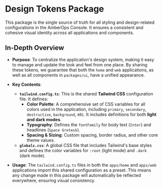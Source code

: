 # Design Tokens Package

This package is the single source of truth for all styling and design-related configurations in the AmberOps Console. It ensures a consistent and cohesive visual identity across all applications and components.

## In-Depth Overview

*   **Purpose**: To centralize the application's design system, making it easy to manage and update the look and feel from one place. By sharing these tokens, we guarantee that both the `home` and `web` applications, as well as all components in `packages/ui`, have a unified appearance.

*   **Key Contents**:
    *   **`tailwind.config.ts`**: This is the shared **Tailwind CSS** configuration file. It defines:
        *   **Color Palette**: A comprehensive set of CSS variables for all colors used in the application, including `primary`, `secondary`, `destructive`, `background`, etc. It includes definitions for both **light and dark modes**.
        *   **Typography**: Defines the `fontFamily` for body text (`Inter`) and headlines (`Space Grotesk`).
        *   **Spacing & Sizing**: Custom spacing, border radius, and other core theme values.
    *   **`globals.css`**: A global CSS file that includes Tailwind's base styles and defines the color variables for `:root` (light mode) and `.dark` (dark mode).

*   **Usage**: The `tailwind.config.ts` files in both the `apps/home` and `apps/web` applications import this shared configuration as a preset. This means any change made in this package will automatically be reflected everywhere, ensuring visual consistency.

